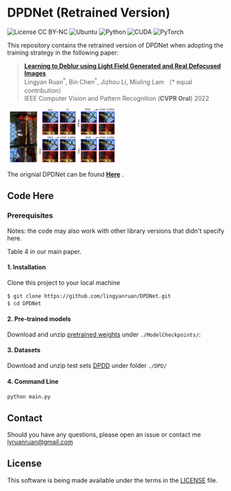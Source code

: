 # DPDNet (Retrained Version)

![License CC BY-NC](https://img.shields.io/badge/License-GNU_AGPv3-yellowgreen.svg?style=flat)
![Ubuntu](https://img.shields.io/badge/Ubuntu-16.0.4%20&%2018.0.4-blue.svg?style=plastic)
![Python](https://img.shields.io/badge/Python-3.6-yellowgreen.svg?style=plastic)
![CUDA](https://img.shields.io/badge/CUDA-10.2%20-yellowgreen.svg?style=plastic)
![PyTorch](https://img.shields.io/badge/PyTorch-1.8.0-yellowgreen.svg?style=plastic)

This repository contains the retrained version of DPDNet when adopting the training strategy in the following paper:

> **[Learning to Deblur using Light Field Generated and Real Defocused Images](https://arxiv.org/pdf/2204.00367.pdf)**<br>
> Lingyan Ruan<sup>\*</sup>, Bin Chen<sup>\*</sup>, Jizhou Li, Miuling Lam （\* equal contribution）<br>
> IEEE Computer Vision and Pattern Recognition (**CVPR Oral**) 2022

<p align="left">
  <a>
    <img src="./assets/performance_gain.png" width="50%" alt="teaser figure">
  </a><br>
</p>

<!-- <img src="./assets/performance_gain.png" width="50%" alt="teaser figure"> -->

The orignial DPDNet can be found **[Here](https://github.com/Abdullah-Abuolaim/defocus-deblurring-dual-pixel)** .

## Code Here

### Prerequisites

Notes: the code may also work with other library versions that didn't specify here.

Table 4 in our main paper.

#### 1. Installation

Clone this project to your local machine

```bash
$ git clone https://github.com/lingyanruan/DPDNet.git
$ cd DPDNet
```

#### 2. Pre-trained models

Download and unzip [pretrained weights](https://drive.google.com/drive/folders/17xws2utY_a6t-iGQRHKd0naP91ISiFsw?usp=sharing) under `./ModelCheckpoints/`:

#### 3. Datasets

Download and unzip test sets [DPDD](https://github.com/Abdullah-Abuolaim/defocus-deblurring-dual-pixel) under folder `./DPD/`

#### 4. Command Line

```shell
python main.py
```

## Contact

Should you have any questions, please open an issue or contact me [lyruanruan@gmail.com](mailto:lyruanruan@gmail.com)

## License

This software is being made available under the terms in the [LICENSE](LICENSE) file.

